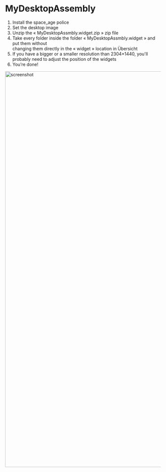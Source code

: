 # MyDesktopAssembly

1. Install the space_age police
2. Set the desktop image
3. Unzip the « MyDesktopAssmbly.widget.zip » zip file
4. Take every folder inside the folder « MyDesktopAssmbly.widget » and put them without         
   changing them directly in the « widget » location in Übersicht  
5. If you have a bigger or a smaller resolution than 2304×1440, you'll probably need to 
   adjust the position of the widgets
6. You’re done!

<img width="1280" alt="screenshot" src="https://cloud.githubusercontent.com/assets/22483186/19020094/f08dfd4c-889e-11e6-9aad-b72cf214cd4c.png">

